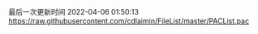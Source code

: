 最后一次更新时间 2022-04-06 01:50:13
https://raw.githubusercontent.com/cdlaimin/FileList/master/PACList.pac

